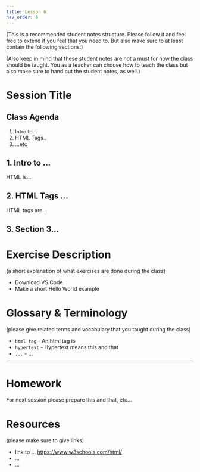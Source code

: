 ```yaml
---
title: Lesson 6
nav_order: 6
---
```


(This is a recommended student notes structure. Please follow it and feel free to extend if you feel that you need to. But also make sure to at least contain the following sections.)

(Also keep in mind that these student notes are not a must for how the class should be taught. You as a teacher can choose how to teach the class but also make sure to hand out the student notes, as well.)

# Session Title

## Class Agenda

1. Intro to...
2. HTML Tags..
3. ...etc

## 1. Intro to ...

HTML is...

## 2. HTML Tags ...

HTML tags are...

## 3. Section 3...

# Exercise Description

(a short explanation of what exercises are done during the class)

- Download VS Code
- Make a short Hello World example

# Glossary & Terminology

(please give related terms and vocabulary that you taught during the class)

- `html tag` - An html tag is
- `hypertext` - Hypertext means this and that
- `...` - ...

---

# Homework

For next session please prepare this and that, etc...

# Resources

(please make sure to give links)

- link to ... https://www.w3schools.com/html/
- ...
- ...
